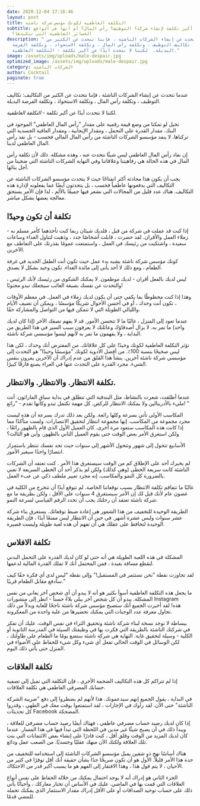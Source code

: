 ```yaml
---
date: 2020-12-04 17:16:46
layout: post
title: التكلفة العاطفية لكونك مؤسس شركة ناشئة
subtitle: ما هي أكبر تكلفة لإنشاء شركة؟ التوظيف؟ رأس المال؟ أم أنها في الواقع
  الخسائر العاطفية التي تتكبدها؟
description: " عندما نتحدث عن إنشاء الشركات الناشئة ، فإننا نتحدث عن الكثير من
  التكاليف: تكاليف التوظيف ، وتكلفة رأس المال ، وتكلفة الاستحواذ ، وتكلفة الفرصة
  البديلة.  لكننا لا نتحدث أبدًا عن أكبر تكلفة - التكلفة العاطفية."
image: /assets/img/uploads/male-despair.jpg
optimized_image: /assets/img/uploads/male-despair.jpg
category: الشركات الناشئة
author: Cocktail
paginate: true
---
```

عندما نتحدث عن إنشاء الشركات الناشئة ، فإننا نتحدث عن الكثير من التكاليف: تكاليف التوظيف ، وتكلفة رأس المال ، وتكلفة الاستحواذ ، وتكلفة الفرصة البديلة.

لكننا لا نتحدث أبدًا عن أكبر تكلفة - *التكلفة العاطفية.*

تخيل لو تمكنا من وضع قيمة رقمية على مقدار "رأس المال العاطفي" الموجود في البنك. مقدار القدرة على التحمل ، ومقدار الإيجابية ، ومقدار العافية الجسدية التي تركناها. لا ينفد مؤسسو الشركات الناشئة من رأس المال المالي فحسب - بل نفد رأس المال العاطفي لدينا.

إن نفاد رأس المال العاطفي ليس شيئًا نتحدث عنه ، وهذه مشكلة. ذلك لأن تكلفة رأس المال في هذه الحالة هي رفاهيتنا وعلاقاتنا وفي النهاية الشركات الناشئة التي ضحينا من أجل بنائها.

يجب أن يكون هذا محادثة أكثر انفتاحًا حيث لا يتحدث مؤسسو الشركات الناشئة عن التكاليف التي يدفعونها عاطفياً فحسب ، بل يتحدثون أيضًا عما يفعلونه لإدارة هذه التكاليف. هناك عدد قليل من المجالات التي نشعر فيها جميعًا بالألم ، لذا فإن الأمر يستحق معالجة بعضها بشكل مباشر.

## تكلفة أن تكون وحيدًا

إذا كنت قد عملت في شركة من قبل ، فلديك شيئان ربما كنت تأخذهما كأمر مسلم به - زملاء العمل والأقران. لقد حضرت ، قابلت أشخاصًا جدد ، وذهبت لتناول الغداء وساعات سعيدة ، واشتكيت من رئيسك في العمل ، واستمتعت عمومًا بقدرتك على التعاطف مع الآخرين.

كونك مؤسس شركة ناشئة يشبه بدء عمل حيث تكون أنت الطفل الجديد في غرفة الطعام ، ومع ذلك لا أحد يأتي إلى مائدة الغداء. تكون وحيد بشكل لا يصدق.

ليس لديك بالفعل أقران - لديك موظفون. لا يمكنك الشكوى من رئيسك لأنك الرئيس ، والتحدث عن نفسك بصيغة الغائب سيجعلك تبدو مجنونًا!

وهذا إذا كنت محظوظًا بما يكفي حتى أن يكون لديك زملاء في العمل. في معظم الأوقات ، تكون أنت وحدك ، أو في أحسن الأحوال شريكًا مؤسسًا ، ويمكن أن تضيف الأيام والليالي الطويلة التي لا تتمكن فيها من التواصل والمشاركة حقًا.

عندما تعود إلى المنزل ، غالبًا ما لا تتحسن الأمور. قد لا يفهم نصفك الآخر (إذا كان لديك واحد) ما تمر به. لا يزال أصدقاؤك وعائلتك لا يعرفون سبب السير في هذا الطريق من البداية ، ولا يفهمون ما تمر به لأنهم ليسوا مؤسسي شركة ناشئة.

تؤثر التكلفة العاطفية لكونك وحيدًا على كل علاقاتك. من المفترض أنك وحدك ، لكن هذا ليس صحيحًا بنسبة 100٪. من أفضل الأدوية لكونك "مؤسسًا وحيدًا" هو التحدث إلى مؤسسي شركة ناشئة آخرين. ينشأ هذا القلق من عدم إدراك أن الآخرين يمرون بنفس الشيء. مجرد القدرة على التحدث عنها في العراء يصنع فارقًا كبيرًا.

## تكلفة الانتظار. والانتظار. والانتظار​.

عندما أطلقت، شعرت بالنشاط، مثل البندقية التي تنطلق في بداية سباق الماراثون. أنت مليء بالأدرينالين ولا يمكنك الانتظار للركض. كل مهمة تكتمل تبدو وكأنها تقدم - "رائع! "

المكاسب الأولى تأتي بسرعة وكلها رائعة. ولكن بعد ذلك تدرك بسرعة أن هذه ليست مجرد مجموعة من المكاسب. إنها مجموعة انتظار لتحقيق الانتصارات. ولست متأكدًا مما إذا كانت هذه المكاسب ستعود مرة أخرى. كان العميل الأول الذي قام بالظهور رائعًا ، ولكن استغرق الأمر بعض الوقت حتى يقوم العميل الثاني بالظهور. وأين هو الثالث؟

الأسابيع تتحول إلى شهور وتتحول الأشهر إلى سنوات حيث تجد نفسك تنتظر باستمرار انتصارًا واحدًا سيغير الأمور.

لم يخبرك أحد على الإطلاق كم من الوقت سيستغرق هذا الأمر . كنت تعتقد أن الشركات الناشئة كانت سريعة الخطى (وهي كذلك) ولكن لم يذكر أحد أن الخطى السريعة لا تعني بالضرورة كل النمو والمكاسب. إنه مجرد تعبير ملطف ذكي عن عبء العمل.

غالبًا ما تتفاقم تكلفة الانتظار بسبب توقعاتنا الخاصة. لم تتوقع أبدًا أن تتخرج من الكلية في غضون عام لأنك قيل لك إن الأمر سيستغرق 4 سنوات على الأقل ، ولكن بطريقة ما مع شركة ناشئة تعتقد أن رحلتك يجب أن تحدد الرقم القياسي لسرعة النمو.

الطريقة الوحيدة للتخفيف من هذا الشعور هي إعادة ضبط توقعاتك. يستغرق بناء شركة عشر سنوات وليس عشرة أشهر. في حين أن الانتظار ليس ممتعًا أبدًا ، فإن الطريقة الوحيدة لتحافظ على عقلك هي أن تفهم أن هذه لعبة طويلة وليست قصيرة.

## تكلفة الافلاس

المشكلة في هذه اللعبة الطويلة هي أنه حتى لو كان لديك القدرة على التحمل البدني لتقطع مسافة بعيدة ، فمن المحتمل أنك لا تملك القدرة المالية لدعمها.

لقد تجاوزت نقطة "نحن نستثمر في المستقبل!" وإلى نقطة "ليس لدي أي فكرة حقًا كيف سأدفع مقابل الطعام قريبًا."

ما يجعل هذه التكلفة العاطفية أسوأ بكثير هو أنه لا يبدو أن أي شخص آخر يعاني من نفس المشكلة. يبدو أن كل شخص آخر يبلي بلاءً حسناً - انظر إلى منشورات Instagram هذه! لقد أخبرت الجميع أنك ستصبح مؤسس شركة ناشئة ناجحًا للغاية وبدلاً من ذلك تحاول معرفة عدد الوجبات التي يمكنك تحضيرها من علبة واحدة من المعكرونة. 

ببساطة لا توجد نسخة لبناء شركة ناشئة وتحقيق الثراء في نفس الوقت. عليك أن تفكر في شركتك الناشئة بالطريقة التي فكرت بها في وظيفتك السيئة في المدرسة الثانوية أو الكلية - وسيلة لتحقيق غاية. النهاية هي شركة ناشئة ستضع يومًا ما الطعام على طاولتك ، لكن الوسائل في الوقت الحالي تفعل أي شيء وكل شيء للحفاظ على الأضواء في المنزل حتى يأتي ذلك اليوم.

## تكلفة العلاقات

إذا لم تتراكم كل هذه التكاليف الضخمة الأخرى ، فإن التكلفة التي تميل إلى تصفية حسابك المصرفي العاطفي هي تكلفة العلاقات.

في البداية ، يقول الجميع إنهم سيدعمونك. هذا لأنهم لم يضطروا إلى دفع "ضريبة الشركة الناشئة" حتى الآن. لقد رأوك في الإجازات ، لقد استمتعوا بوقت معك في الطهي ، وقدروا كل تحديثات Facebook المضحكة.

إذا كان لديك رصيد حساب مصرفي عاطفي ، فهناك أيضًا رصيد حساب مصرفي للعلاقة ، ويبدأ ذلك في أن يصبح شيئًا غير مدين في اللحظة التي تبدأ فيها في هذا المسار. عندما كان لديك المزيد من الوقت وقلق أقل ، كنت قادرًا على إنشاء بعض الائتمانات التي بنت تلك العلاقة ولكنك الآن منهك عقليًا وجسديًا. من الصعب عمل ودائع.

هناك أساسًا نهج ذو شقين يميل مؤسسو الشركات الناشئة إلى استخدامه للتخفيف من حدة هذا الأمر قليلاً. الأول هو أن تكون صريحًا جدًا بشأن حقيقة أنك أقل توفرًا في كثير من الأحيان ، لا يتم قول هذا ، وهذا الافتقار إلى الفهم هو ما يسبب أكبر قدر من الاحتكاك.

الجزء الثاني هو إدراك أنه لا يوجد احتمال يمكنك من خلاله الحفاظ على نفس أنواع العلاقات التي قمت بها في الماضي. عليك في الأساس أن تختار معاركك ، وأحيانًا يأتي ذلك على حساب توحيد الصداقات أو على الأقل إدراك مقدار الاستثمار الذي يمكنك تحمله للمضي قدمًا.